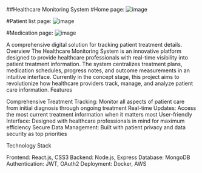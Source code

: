 ##Healthcare Monitoring System
#Home page:
![image](https://github.com/user-attachments/assets/6978d23c-b7f6-4d47-bdd7-33fb2b5fec1d)

#Patient list page:
![image](https://github.com/user-attachments/assets/988bf026-2385-4233-9cb4-3a1e32e1c123)

#Medication page:
![image](https://github.com/user-attachments/assets/0423aa97-1e79-400a-b101-eb8ebcd28441)

A comprehensive digital solution for tracking patient treatment details.
Overview
The Healthcare Monitoring System is an innovative platform designed to provide healthcare professionals with real-time visibility into patient treatment information. The system centralizes treatment plans, medication schedules, progress notes, and outcome measurements in an intuitive interface.
Currently in the concept stage, this project aims to revolutionize how healthcare providers track, manage, and analyze patient care information.
Features

Comprehensive Treatment Tracking: Monitor all aspects of patient care from initial diagnosis through ongoing treatment
Real-time Updates: Access the most current treatment information when it matters most
User-friendly Interface: Designed with healthcare professionals in mind for maximum efficiency
Secure Data Management: Built with patient privacy and data security as top priorities

Technology Stack

Frontend: React.js, CSS3
Backend: Node.js, Express
Database: MongoDB
Authentication: JWT, OAuth2
Deployment: Docker, AWS
